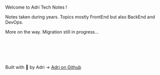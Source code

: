 
Welcome to Adri Tech Notes !

Notes taken during years. Topics mostly FrontEnd but also BackEnd and DevOps.

More on the way. Migration still in progress...

<br/><br/><br/><br/>

Built with 💜  by Adri → [Adri on Github](https://github.com/0xadri)
